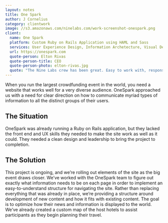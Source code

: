 ```yaml
---
layout: notes
title: One Spark
author: J Cornelius
category: clientwork
image: //s3.amazonaws.com/ninelabs.com/work-screenshot-onespark.png
client:
  name: One Spark
  platform: Custom Ruby on Rails Application using HAML and Sass
  services: User Experience Design, Information Archetecture, Visual Design
  url: https://onespark.com
  quote-person: Elton Rivas
  quote-person-title: CEO
  quote-person-photo: elton-rivas.jpg
  quote: "The Nine Labs crew has been great. Easy to work with, responsive and focused on our success. They helped us take content we already had and package it in a more user-friendly format. Not an easy task for an event that has so many tentacles to it!"
---
```

When you run the largest crowdfunding event in the world, you need a website that works well for a very diverse audience. OneSpark approached us with a need for clear direction on how to communicate myriad types of information to all the distinct groups of their users.

## The Situation
OneSpark was already running a Ruby on Rails application, but they lacked the front end and UX skills they needed to make the site work as well as it could. They needed a clean design and leadership to bring the project to completion.

## The Solution
This project is ongoing, and we&rsquo;re rolling out elements of the site as the big event draws closer. We&rsquo;ve worked with the OneSpark team to figure out exactly what information needs to be on each page in order to implement an easy-to-understand structure for navigating the site. Rather than replacing everything that was already in place, we&rsquo;re providing a structure around development of new content and how it fits with existing content. The goal is to optimize how their news and information is displayed to the world. We&rsquo;ve already created a custom map of the host hotels to assist participants as they begin planning their travel.